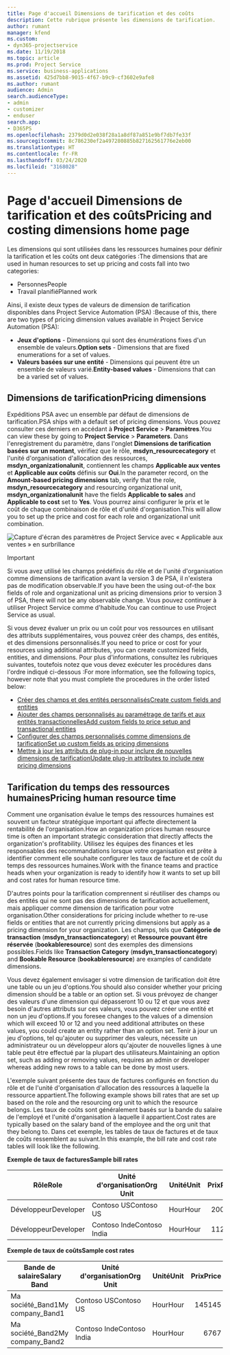 ```yaml
---
title: Page d'accueil Dimensions de tarification et des coûts
description: Cette rubrique présente les dimensions de tarification.
author: rumant
manager: kfend
ms.custom:
- dyn365-projectservice
ms.date: 11/19/2018
ms.topic: article
ms.prod: Project Service
ms.service: business-applications
ms.assetid: 425d7bb8-9015-4f67-b9c9-cf3602e9afe8
ms.author: rumant
audience: Admin
search.audienceType:
- admin
- customizer
- enduser
search.app:
- D365PS
ms.openlocfilehash: 2379d0d2e038f28a1a8df87a851e9bf7db7fe33f
ms.sourcegitcommit: 8c786230ef2a497280885b827162561776e2eb00
ms.translationtype: HT
ms.contentlocale: fr-FR
ms.lasthandoff: 03/24/2020
ms.locfileid: "3168028"
---
```

# <a name="pricing-and-costing-dimensions-home-page"></a><span data-ttu-id="651be-103">Page d'accueil Dimensions de tarification et des coûts</span><span class="sxs-lookup"><span data-stu-id="651be-103">Pricing and costing dimensions home page</span></span>

<span data-ttu-id="651be-104">Les dimensions qui sont utilisées dans les ressources humaines pour définir la tarification et les coûts ont deux catégories :</span><span class="sxs-lookup"><span data-stu-id="651be-104">The dimensions that are used in human resources to set up pricing and costs fall into two categories:</span></span>

- <span data-ttu-id="651be-105">Personnes</span><span class="sxs-lookup"><span data-stu-id="651be-105">People</span></span>
- <span data-ttu-id="651be-106">Travail planifié</span><span class="sxs-lookup"><span data-stu-id="651be-106">Planned work</span></span>

<span data-ttu-id="651be-107">Ainsi, il existe deux types de valeurs de dimension de tarification disponibles dans Project Service Automation (PSA) :</span><span class="sxs-lookup"><span data-stu-id="651be-107">Because of this, there are two types of pricing dimension values available in Project Service Automation (PSA):</span></span> 

- <span data-ttu-id="651be-108">**Jeux d'options** - Dimensions qui sont des énumérations fixes d'un ensemble de valeurs.</span><span class="sxs-lookup"><span data-stu-id="651be-108">**Option sets** - Dimensions that are fixed enumerations for a set of values.</span></span>
- <span data-ttu-id="651be-109">**Valeurs basées sur une entité** - Dimensions qui peuvent être un ensemble de valeurs varié.</span><span class="sxs-lookup"><span data-stu-id="651be-109">**Entity-based values** - Dimensions that can be a varied set of values.</span></span>

## <a name="pricing-dimensions"></a><span data-ttu-id="651be-110">Dimensions de tarification</span><span class="sxs-lookup"><span data-stu-id="651be-110">Pricing dimensions</span></span>

<span data-ttu-id="651be-111">Expéditions PSA avec un ensemble par défaut de dimensions de tarification.</span><span class="sxs-lookup"><span data-stu-id="651be-111">PSA ships with a default set of pricing dimensions.</span></span> <span data-ttu-id="651be-112">Vous pouvez consulter ces derniers en accédant à **Project Service** > **Paramètres**.</span><span class="sxs-lookup"><span data-stu-id="651be-112">You can view these by going to **Project Service** > **Parameters**.</span></span> <span data-ttu-id="651be-113">Dans l'enregistrement du paramètre, dans l'onglet **Dimensions de tarification basées sur un montant**, vérifiez que le rôle, **msdyn_resourcecategory** et l'unité d'organisation d'allocation des ressources, **msdyn_organizationalunit**, contiennent les champs **Applicable aux ventes** et **Applicable aux coûts** définis sur **Oui**.</span><span class="sxs-lookup"><span data-stu-id="651be-113">In the parameter record, on the **Amount-based pricing dimensions** tab, verify that the role, **msdyn_resourcecategory** and resourcing organizational unit, **msdyn_organizationalunit** have the fields **Applicable to sales** and **Applicable to cost** set to **Yes**.</span></span> <span data-ttu-id="651be-114">Vous pourrez ainsi configurer le prix et le coût de chaque combinaison de rôle et d'unité d'organisation.</span><span class="sxs-lookup"><span data-stu-id="651be-114">This will allow you to set up the price and cost for each role and organizational unit combination.</span></span>

![Capture d'écran des paramètres de Project Service avec « Applicable aux ventes » en surbrillance](media/PS-OOB-parameters.png)

> [!IMPORTANT]
> <span data-ttu-id="651be-116">Si vous avez utilisé les champs prédéfinis du rôle et de l'unité d'organisation comme dimensions de tarification avant la version 3 de PSA, il n'existera pas de modification observable.</span><span class="sxs-lookup"><span data-stu-id="651be-116">If you have been the using out-of-the box fields of role and organizational unit as pricing dimensions prior to version 3 of PSA, there will not be any observable change.</span></span> <span data-ttu-id="651be-117">Vous pouvez continuer à utiliser Project Service comme d'habitude.</span><span class="sxs-lookup"><span data-stu-id="651be-117">You can continue to use Project Service as usual.</span></span> 

<span data-ttu-id="651be-118">Si vous devez évaluer un prix ou un coût pour vos ressources en utilisant des attributs supplémentaires, vous pouvez créer des champs, des entités, et des dimensions personnalisés.</span><span class="sxs-lookup"><span data-stu-id="651be-118">If you need to price or cost for your resources using additional attributes, you can create customized fields, entities, and dimensions.</span></span> <span data-ttu-id="651be-119">Pour plus d'informations, consultez les rubriques suivantes, toutefois notez que vous devez exécuter les procédures dans l'ordre indiqué ci-dessous :</span><span class="sxs-lookup"><span data-stu-id="651be-119">For more information, see the following topics, however note that you must complete the procedures in the order listed below:</span></span>

- [<span data-ttu-id="651be-120">Créer des champs et des entités personnalisés</span><span class="sxs-lookup"><span data-stu-id="651be-120">Create custom fields and entities</span></span>](create-custom-fields-entities.md)
- [<span data-ttu-id="651be-121">Ajouter des champs personnalisés au paramétrage de tarifs et aux entités transactionnelles</span><span class="sxs-lookup"><span data-stu-id="651be-121">Add custom fields to price setup and transactional entities</span></span>](field-references.md)
- [<span data-ttu-id="651be-122">Configurer des champs personnalisés comme dimensions de tarification</span><span class="sxs-lookup"><span data-stu-id="651be-122">Set up custom fields as pricing dimensions</span></span>](set-up-pricing-dimensions.md)
- [<span data-ttu-id="651be-123">Mettre à jour les attributs de plug-in pour inclure de nouvelles dimensions de tarification</span><span class="sxs-lookup"><span data-stu-id="651be-123">Update plug-in attributes to include new pricing dimensions</span></span>](update-plug-in-attributes.md)

## <a name="pricing-human-resource-time"></a><span data-ttu-id="651be-124">Tarification du temps des ressources humaines</span><span class="sxs-lookup"><span data-stu-id="651be-124">Pricing human resource time</span></span>
<span data-ttu-id="651be-125">Comment une organisation évalue le temps des ressources humaines est souvent un facteur stratégique important qui affecte directement la rentabilité de l'organisation.</span><span class="sxs-lookup"><span data-stu-id="651be-125">How an organization prices human resource time is often an important strategic consideration that directly affects the organization's profitability.</span></span> <span data-ttu-id="651be-126">Utilisez les équipes des finances et les responsables des recommandations lorsque votre organisation est prête à identifier comment elle souhaite configurer les taux de facture et de coût du temps des ressources humaines.</span><span class="sxs-lookup"><span data-stu-id="651be-126">Work with the finance teams and practice heads when your organization is ready to identify how it wants to set up bill and cost rates for human resource time.</span></span>

<span data-ttu-id="651be-127">D'autres points pour la tarification comprennent si réutiliser des champs ou des entités qui ne sont pas des dimensions de tarification actuellement, mais appliquer comme dimension de tarification pour votre organisation.</span><span class="sxs-lookup"><span data-stu-id="651be-127">Other considerations for pricing include whether to re-use fields or entities that are not currently pricing dimensions but apply as a pricing dimension for your organization.</span></span> <span data-ttu-id="651be-128">Les champs, tels que **Catégorie de transaction** (**msdyn_transactioncategory**) et **Ressource pouvant être réservée** (**bookableresource**) sont des exemples des dimensions possibles.</span><span class="sxs-lookup"><span data-stu-id="651be-128">Fields like **Transaction Category** (**msdyn_transactioncategory**) and **Bookable Resource** (**bookableresource**) are examples of candidate dimensions.</span></span> 

<span data-ttu-id="651be-129">Vous devez également envisager si votre dimension de tarification doit être une table ou un jeu d'options.</span><span class="sxs-lookup"><span data-stu-id="651be-129">You should also consider whether your pricing dimension should be a table or an option set.</span></span> <span data-ttu-id="651be-130">Si vous prévoyez de changer des valeurs d'une dimension qui dépasseront 10 ou 12 et que vous avez besoin d'autres attributs sur ces valeurs, vous pouvez créer une entité et non un jeu d'options.</span><span class="sxs-lookup"><span data-stu-id="651be-130">If you foresee changes to the values of a dimension which will exceed 10 or 12 and you need additional attributes on these values, you could create an entity rather than an option set.</span></span> <span data-ttu-id="651be-131">Tenir à jour un jeu d'options, tel qu'ajouter ou supprimer des valeurs, nécessite un administrateur ou un développeur alors qu'ajouter de nouvelles lignes à une table peut être effectué par la plupart des utilisateurs.</span><span class="sxs-lookup"><span data-stu-id="651be-131">Maintaining an option set, such as adding or removing values, requires an admin or developer whereas adding new rows to a table can be done by most users.</span></span>

<span data-ttu-id="651be-132">L'exemple suivant présente des taux de factures configurés en fonction du rôle et de l'unité d'organisation d'allocation des ressources à laquelle la ressource appartient.</span><span class="sxs-lookup"><span data-stu-id="651be-132">The following example shows bill rates that are set up based on the role and the resourcing org unit to which the resource belongs.</span></span> <span data-ttu-id="651be-133">Les taux de coûts sont généralement basés sur la bande du salaire de l'employé et l'unité d'organisation à laquelle il appartient.</span><span class="sxs-lookup"><span data-stu-id="651be-133">Cost rates are typically based on the salary band of the employee and the org unit that they belong to.</span></span> <span data-ttu-id="651be-134">Dans cet exemple, les tables de taux de factures et de taux de coûts ressemblent au suivant.</span><span class="sxs-lookup"><span data-stu-id="651be-134">In this example, the bill rate and cost rate tables will look like the following.</span></span>

<span data-ttu-id="651be-135">**Exemple de taux de factures**</span><span class="sxs-lookup"><span data-stu-id="651be-135">**Sample bill rates**</span></span>

| <span data-ttu-id="651be-136">Rôle</span><span class="sxs-lookup"><span data-stu-id="651be-136">Role</span></span>        | <span data-ttu-id="651be-137">Unité d'organisation</span><span class="sxs-lookup"><span data-stu-id="651be-137">Org Unit</span></span>    |<span data-ttu-id="651be-138">Unité</span><span class="sxs-lookup"><span data-stu-id="651be-138">Unit</span></span>      |<span data-ttu-id="651be-139">Prix</span><span class="sxs-lookup"><span data-stu-id="651be-139">Price</span></span>      |<span data-ttu-id="651be-140">Devise</span><span class="sxs-lookup"><span data-stu-id="651be-140">Currency</span></span>  |
| ------------|-------------|----------|----------:|----------|
| <span data-ttu-id="651be-141">Développeur</span><span class="sxs-lookup"><span data-stu-id="651be-141">Developer</span></span>   | <span data-ttu-id="651be-142">Contoso US</span><span class="sxs-lookup"><span data-stu-id="651be-142">Contoso US</span></span>  |<span data-ttu-id="651be-143">Hour</span><span class="sxs-lookup"><span data-stu-id="651be-143">Hour</span></span> | <span data-ttu-id="651be-144">200</span><span class="sxs-lookup"><span data-stu-id="651be-144">200</span></span>|<span data-ttu-id="651be-145">USD</span><span class="sxs-lookup"><span data-stu-id="651be-145">USD</span></span>     |
| <span data-ttu-id="651be-146">Développeur</span><span class="sxs-lookup"><span data-stu-id="651be-146">Developer</span></span>   | <span data-ttu-id="651be-147">Contoso Inde</span><span class="sxs-lookup"><span data-stu-id="651be-147">Contoso India</span></span> |<span data-ttu-id="651be-148">Hour</span><span class="sxs-lookup"><span data-stu-id="651be-148">Hour</span></span>|   <span data-ttu-id="651be-149">112</span><span class="sxs-lookup"><span data-stu-id="651be-149">112</span></span>|<span data-ttu-id="651be-150">USD</span><span class="sxs-lookup"><span data-stu-id="651be-150">USD</span></span>     |


<span data-ttu-id="651be-151">**Exemple de taux de coûts**</span><span class="sxs-lookup"><span data-stu-id="651be-151">**Sample cost rates**</span></span>

| <span data-ttu-id="651be-152">Bande de salaire</span><span class="sxs-lookup"><span data-stu-id="651be-152">Salary Band</span></span>     | <span data-ttu-id="651be-153">Unité d'organisation</span><span class="sxs-lookup"><span data-stu-id="651be-153">Org Unit</span></span>    |<span data-ttu-id="651be-154">Unité</span><span class="sxs-lookup"><span data-stu-id="651be-154">Unit</span></span>      |<span data-ttu-id="651be-155">Prix</span><span class="sxs-lookup"><span data-stu-id="651be-155">Price</span></span>      |<span data-ttu-id="651be-156">Devise</span><span class="sxs-lookup"><span data-stu-id="651be-156">Currency</span></span>  |
| ----------------|-------------|----------|----------:|----------|
| <span data-ttu-id="651be-157">Ma société_Band1</span><span class="sxs-lookup"><span data-stu-id="651be-157">My company_Band1</span></span> | <span data-ttu-id="651be-158">Contoso US</span><span class="sxs-lookup"><span data-stu-id="651be-158">Contoso US</span></span>  |<span data-ttu-id="651be-159">Hour</span><span class="sxs-lookup"><span data-stu-id="651be-159">Hour</span></span> | <span data-ttu-id="651be-160">145</span><span class="sxs-lookup"><span data-stu-id="651be-160">145</span></span>|<span data-ttu-id="651be-161">USD</span><span class="sxs-lookup"><span data-stu-id="651be-161">USD</span></span>     |
| <span data-ttu-id="651be-162">Ma société_Band2</span><span class="sxs-lookup"><span data-stu-id="651be-162">My company_Band2</span></span> | <span data-ttu-id="651be-163">Contoso Inde</span><span class="sxs-lookup"><span data-stu-id="651be-163">Contoso India</span></span> |<span data-ttu-id="651be-164">Hour</span><span class="sxs-lookup"><span data-stu-id="651be-164">Hour</span></span>|   <span data-ttu-id="651be-165">67</span><span class="sxs-lookup"><span data-stu-id="651be-165">67</span></span>|<span data-ttu-id="651be-166">USD</span><span class="sxs-lookup"><span data-stu-id="651be-166">USD</span></span>     |
